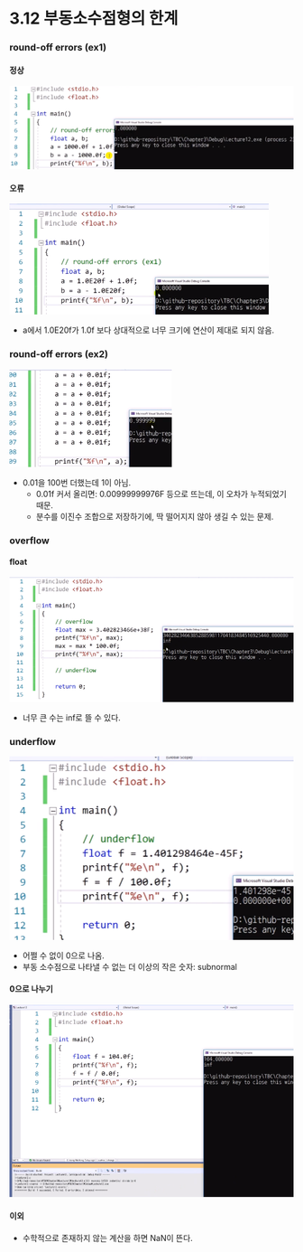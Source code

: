 # 3.12 부동소수점형의 한계

### round-off errors (ex1)
#### 정상
![](../images/chapter3/data23.png)

#### 오류
![](../images/chapter3/data24.png)

* a에서 1.0E20f가 1.0f 보다 상대적으로 너무 크기에 연산이 제대로 되지 않음. 

### round-off errors (ex2)
![](../images/chapter3/data25.png)

* 0.01을 100번 더했는데 1이 아님.
    - 0.01f 커서 올리면: 0.00999999976F 등으로 뜨는데, 이 오차가 누적되었기 때문.
    - 분수를 이진수 조합으로 저장하기에, 딱 떨어지지 않아 생길 수 있는 문제.

### overflow

#### float
![](../images/chapter3/data26.png)

* 너무 큰 수는 inf로 뜰 수 있다.

### underflow
![](../images/chapter3/data27.png)

* 어쩔 수 없이 0으로 나옴.
* 부동 소수점으로 나타낼 수 없는 더 이상의 작은 숫자: subnormal

#### 0으로 나누기
![](../images/chapter3/data28.png)

#### 이외
- 수학적으로 존재하지 않는 계산을 하면 NaN이 뜬다.
